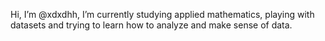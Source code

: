Hi, I’m @xdxdhh,
I’m currently studying applied mathematics, playing with datasets and trying to learn how to analyze and make sense of data.

